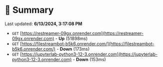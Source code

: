 # 📖 Summary
Last updated: **6/13/2024, 3:17:08 PM**

- `GET` [https://restreamer-09gx.onrender.com](https://restreamer-09gx.onrender.com) - **Up** (51898ms)
- `GET` [https://filestreambot-b5k6.onrender.com/](https://filestreambot-b5k6.onrender.com/) - **Down** (173ms)
- `GET` [https://jupyterlab-python3-12-3.onrender.com](https://jupyterlab-python3-12-3.onrender.com) - **Down** (153ms)
